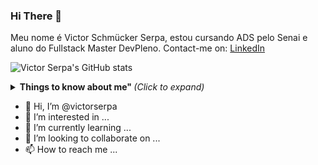 ### Hi There 👋

Meu nome é Victor Schmücker Serpa, estou cursando ADS pelo Senai e aluno do Fullstack Master DevPleno. 
Contact-me on:
[LinkedIn](https://www.linkedin.com/in/victorserpa/)

![Victor Serpa's GitHub stats](https://github-readme-stats.vercel.app/api?username=victorserpa&show_icons=true&theme=tokyonight&hide_border)


<details>
  <summary> <b> Things to know  about me" </b> <i>(Click to expand)</i> </summary>
  
  <br>
    This is going to be hidden.
</details>



- 👋 Hi, I’m @victorserpa
- 👀 I’m interested in ...
- 🌱 I’m currently learning ...
- 💞️ I’m looking to collaborate on ...
- 📫 How to reach me ...

